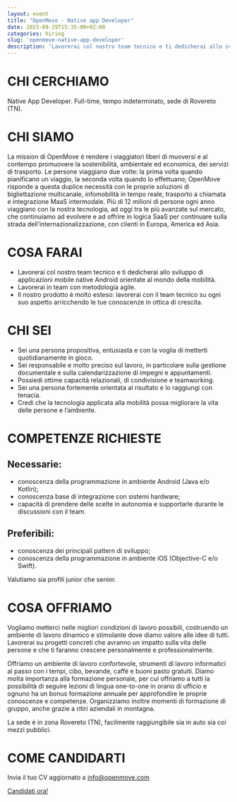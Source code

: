 ```yaml
---
layout: event
title: "OpenMove - Native app Developer"
date: 2023-09-29T15:35:00+02:00
categories: hiring
slug: 'openmove-native-app-developer'
description: 'Lavorerai col nostro team tecnico e ti dedicherai allo sviluppo di applicazioni mobile native Android orientate al mondo della mobilità. Lavorerai in team con metodologia agile. Il nostro prodotto è molto esteso: lavorerai con il team tecnico su ogni suo aspetto arricchendo le tue conoscenze in ottica di crescita.'
---
```


# CHI CERCHIAMO
Native App Developer. Full-time, tempo indeterminato, sede di Rovereto (TN).


# CHI SIAMO
La mission di OpenMove è rendere i viaggiatori liberi di muoversi e al contempo promuovere la sostenibilità, ambientale ed economica, dei servizi di trasporto. 
Le persone viaggiano due volte: la prima volta quando pianificano un viaggio, la seconda volta quando lo effettuano; OpenMove risponde a questa duplice necessità con le proprie soluzioni di bigliettazione multicanale, infomobilità in tempo reale, trasporto a chiamata e integrazione MaaS intermodale. 
Più di 12 milioni di persone ogni anno viaggiano con la nostra tecnologia, ad oggi tra le più avanzate sul mercato, che continuiamo ad evolvere e ad offrire in logica SaaS per continuare sulla strada dell’internazionalizzazione, con clienti in Europa, America ed Asia.


# COSA FARAI
- Lavorerai col nostro team tecnico e ti dedicherai allo sviluppo di applicazioni mobile native Android orientate al mondo della mobilità.
- Lavorerai in team con metodologia agile.
- Il nostro prodotto è molto esteso: lavorerai con il team tecnico su ogni suo aspetto arricchendo le tue conoscenze in ottica di crescita.


# CHI SEI
- Sei una persona propositiva, entusiasta e con la voglia di metterti quotidianamente in gioco.
- Sei responsabile e molto preciso sul lavoro, in particolare sulla gestione documentale e sulla calendarizzazione di impegni e appuntamenti.
- Possiedi ottime capacità relazionali, di condivisione e teamworking.
- Sei una persona fortemente orientata al risultato e lo raggiungi con tenacia.
- Credi che la tecnologia applicata alla mobilità possa migliorare la vita delle persone e l’ambiente.


# COMPETENZE RICHIESTE
## Necessarie:
- conoscenza della programmazione in ambiente Android (Java e/o Kotlin);
- conoscenza base di integrazione con sistemi hardware;
- capacità di prendere delle scelte in autonomia e supportarle durante le discussioni con il team.


## Preferibili:
- conoscenza dei principali pattern di sviluppo;
- conoscenza della programmazione in ambiente iOS (Objective-C e/o Swift).

Valutiamo sia profili junior che senior.


# COSA OFFRIAMO
Vogliamo metterci nelle migliori condizioni di lavoro possibili, costruendo un ambiente di lavoro dinamico e stimolante dove diamo valore alle idee di tutti. Lavorerai su progetti concreti che avranno un impatto sulla vita delle persone e che ti faranno crescere personalmente e professionalmente.

Offriamo un ambiente di lavoro confortevole, strumenti di lavoro informatici al passo con i tempi, cibo, bevande, caffè e buoni pasto gratuiti. Diamo molta importanza alla formazione personale, per cui offriamo a tutti la possibilità di seguire lezioni di lingua one-to-one in orario di ufficio e ognuno ha un bonus formazione annuale per approfondire le proprie conoscenze e competenze. Organizziamo inoltre momenti di formazione di gruppo, anche grazie a ritiri aziendali in montagna.

La sede è in zona Rovereto (TN), facilmente raggiungibile sia in auto sia coi mezzi pubblici.


# COME CANDIDARTI
Invia il tuo CV aggiornato a [info@openmove.com](mailto:info@openmove.com)

<a class="btn btn-primary text-white btn-lg mt-3" target="_blank" href="mailto:info@openmove.com">Candidati ora!</a>